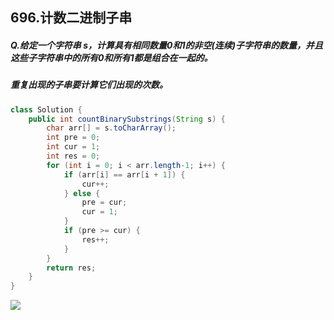 ## 696.计数二进制子串

##### Q.给定一个字符串 s，计算具有相同数量0和1的非空(连续)子字符串的数量，并且这些子字符串中的所有0和所有1都是组合在一起的。

##### 重复出现的子串要计算它们出现的次数。

```java
class Solution {
    public int countBinarySubstrings(String s) {
        char arr[] = s.toCharArray();
		int pre = 0;
		int cur = 1;
		int res = 0;
		for (int i = 0; i < arr.length-1; i++) {
			if (arr[i] == arr[i + 1]) {
				cur++;
			} else {
				pre = cur;
				cur = 1;
			}
			if (pre >= cur) {
				res++;
			}
		}
        return res;
    }
}
```

![](F:\git\temp\src\images\696.计数二进制子串.png)